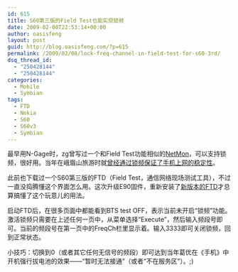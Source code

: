 ```yaml
---
id: 615
title: S60第三版的Field Test也能实现锁频
date: 2009-02-08T22:53:14+00:00
author: oasisfeng
layout: post
guid: http://blog.oasisfeng.com/?p=615
permalink: /2009/02/08/lock-freq-channel-in-field-test-for-s60-3rd/
dsq_thread_id:
  - "250428144"
  - "250428144"
categories:
  - Mobile
  - Symbian
tags:
  - FTD
  - Nokia
  - S60
  - S60v3
  - Symbian
---
```

最早用N-Gage时，zg曾写过一个和Field Test功能相似的[NetMon](http://almalert.sourceforge.net/)，可以支持锁频，很好用。当年在峨眉山旅游时就[曾经通过锁频保证了手机上网的稳定性](http://blog.oasisfeng.com/2006/09/28/emei-tour-again/)。

此前也下载过一个S60第三版的FTD（Field Test，通信网络现场测试工具），不过一直没捣腾懂这个界面怎么用。这次升级E90固件，重新安装了[新版本的FTD](http://www.ipmart-forum.com/showthread.php?t=256986)才总算搞懂了这个玩意儿的用法。

启动FTD后，在很多页面中都能看到BTS test OFF，表示当前未开启“锁频”功能。激活锁频只需要在上述任何一页中，从菜单选择“Execute”，然后输入频段号即可。当前的频段号在第一页中的FreqCh栏里显示着。输入3333即可关闭锁频，回到正常状态。

小技巧：切换到0（或者其它任何无信号的频段）即可达到当年葛优在《手机》中开机强行拔电池的效果——“暂时无法接通”（或者“不在服务区”）。;)